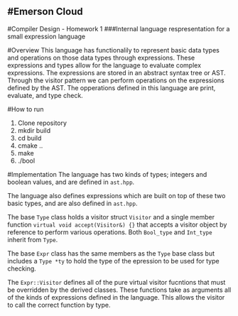 #Emerson Cloud
--------------
#Compiler Design - Homework 1
###Internal language respresentation for a small expression language 

#Overview
This language has functionalily to represent basic data types and operations on those data
types through expressions. These expressions and types allow for the language to evaluate 
complex expressions. The expressions are stored in an abstract syntax tree or AST. Through the visitor
pattern we can perform operations on the expressions defined by the AST. The opperations defined in 
this language are print, evaluate, and type check.

#How to run
1. Clone repository
2. mkdir build
3. cd build
4. cmake ..
5. make
6. ./bool

#Implementation
The language has two kinds of types; integers and boolean values, and are defined in `ast.hpp`.

The language also defines expressions which are built on top of these two basic types, and are also 
defined in `ast.hpp`.

The base `Type` class holds a visitor struct `Visitor` and a single member function `virtual
void accept(Visitor&) {}` that accepts a visitor object by reference to perform various operations. 
Both `Bool_type` and `Int_type` inherit from `Type`. 

The base `Expr` class has the same members as the `Type` base class but includes a `Type *ty` to 
hold the type of the epression to be used for type checking.

The `Expr::Visitor` defines all of the pure virtual visitor fucntions that must be overridden by
the derived classes. These functions take as arguments all of the kinds of expressions defined
in the language. This allows the visitor to call the correct function by type.


